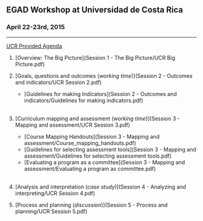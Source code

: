 ## EGAD Workshop at Universidad de Costa Rica
### April 22-23rd, 2015

---

[UCR Provided Agenda](Agenda.pdf)

1.  [Overview: The Big Picture](Session 1 - The Big Picture/UCR Big Picture.pdf)

2.  [Goals, questions and outcomes (*working time*)](Session 2 - Outcomes and indicators/UCR Session 2.pdf)
 	  *   [Guidelines for making Indicators](Session 2 - Outcomes and indicators/Guidelines for making indicators.pdf)
     <br><br>
3.  [Curriculum mapping and assessment (*working time*)](Session 3 - Mapping and assessment/UCR Session 3.pdf)

    *   [Course Mapping Handouts](Session 3 - Mapping and assessment/Course_mapping_handouts.pdf)
    *   [Guidelines for selecting assessment tools](Session 3 - Mapping and assessment/Guidelines for selecting assessment tools.pdf)
    *   [Evaluating a program as a committee](Session 3 - Mapping and assessment/Evaluating a program as committee.pdf)
    <br><br>
4. [Analysis and interpretation (*case study*)](Session 4 - Analyzing and interpreting/UCR Session 4.pdf)

5.  [Process and planning (*discussion*)](Session 5 - Process and planning/UCR Session 5.pdf)
